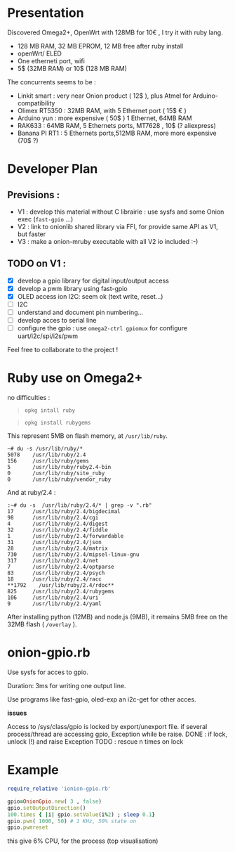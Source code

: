 Presentation
============

Discovered Omega2+, OpenWrt with 128MB for 10€ , I try it with ruby lang.
* 128 MB RAM, 32 MB EPROM, 12 MB free after ruby install
* openWrt/ ELED
* One etherneti port, wifi
* 5$ (32MB RAM) or 10$ (128 MB RAM)


The concurrents seems to be :
* Linkit smart : very near Onion product ( 12$ ), plus Atmel for Arduino-compatibility
* Olimex RT5350 : 32MB RAM, with 5 Ethernet port ( 15$ € )
* Arduino yun : more expensive ( 50$ ) 1 Ethernet, 64MB RAM
* RAK633 : 64MB RAM, 5 Ethernets ports, MT7628  , 10$ (? aliexpress)
* Banana PI RT1 : 5 Ethernets ports,512MB RAM, more more expensive (70$ ?)

Developer Plan
==============

Previsions :
------------

* V1 : develop this material without C librairie : use sysfs and some Onion exec (```fast-gpio``` ...)
* V2 : link to onionlib shared library via FFI, for provide same API as V1, but faster
* V3 : make a onion-mruby executable with all V2 io included :-)

TODO on V1 :
------------

* [x] develop a gpio library for digital input/output access
* [x] develop a pwm library using fast-gpio
* [x] OLED access ion I2C: seem ok (text write, reset...)
* [ ] I2C
* [ ] understand and document pin numbering...
* [ ] develop acces to serial line
* [ ] configure the gpio : use  ```omega2-ctrl gpiomux```   for configure uart/i2c/spi/i2s/pwm

Feel free to collaborate to the project !


Ruby use on Omega2+
====================

no difficulties :

> ```opkg intall ruby```

> ```opkg install rubygems```

This represent 5MB on flash memory, at ```/usr/lib/ruby```.
```
~# du -s /usr/lib/ruby/*
5078    /usr/lib/ruby/2.4
156     /usr/lib/ruby/gems
5       /usr/lib/ruby/ruby2.4-bin
0       /usr/lib/ruby/site_ruby
0       /usr/lib/ruby/vendor_ruby
```

And at ruby/2.4 :
```
:~# du -s  /usr/lib/ruby/2.4/* | grep -v ".rb"
17      /usr/lib/ruby/2.4/bigdecimal
98      /usr/lib/ruby/2.4/cgi
4       /usr/lib/ruby/2.4/digest
32      /usr/lib/ruby/2.4/fiddle
1       /usr/lib/ruby/2.4/forwardable
31      /usr/lib/ruby/2.4/json
28      /usr/lib/ruby/2.4/matrix
730     /usr/lib/ruby/2.4/mipsel-linux-gnu
317     /usr/lib/ruby/2.4/net
7       /usr/lib/ruby/2.4/optparse
83      /usr/lib/ruby/2.4/psych
18      /usr/lib/ruby/2.4/racc
**1792    /usr/lib/ruby/2.4/rdoc**
825     /usr/lib/ruby/2.4/rubygems
106     /usr/lib/ruby/2.4/uri
9       /usr/lib/ruby/2.4/yaml
```

After installing python (12MB) and node.js (9MB), it remains 5MB free on the 32MB flash  ( ```/overlay``` ).



onion-gpio.rb
=============
Use sysfs for acces to gpio.

Duration: 3ms for writing one output line.

Use programs like fast-gpio, oled-exp an i2c-get for other acces.

**issues**

Access to /sys/class/gpio is locked by export/unexport file.
if several process/thread are accessing gpio, Exception while be raise.
DONE : if lock, unlock (!) and raise Exception
TODO : rescue n times on lock

Example
=======

```ruby
require_relative 'ionion-gpio.rb'

gpio=OnionGpio.new( 3 , false)
gpio.setOutputDirection()
100.times { |i| gpio.setValue(i%2) ; sleep 0.1}
gpio.pwm( 1000, 50) # 1 KHz, 50% state on
gpio.pwmreset 

```
this give 6% CPU, for the process (top visualisation)
